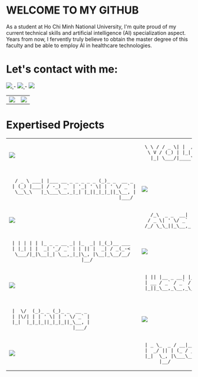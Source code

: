 # WELCOME TO MY GITHUB
As a student at Ho Chi Minh National University, I'm quite proud of my current technical skills and artificial intelligence (AI) specialization aspect. Years from now, I fervently truly believe to obtain the master degree of this faculty and be able to employ AI in healthcare technologies.<br>

# Let's contact with me:

<a href="https://www.facebook.com/profile.php?id=100091778170480">
   <img src="https://img.shields.io/badge/Facebook-6499E9?logo=facebook&logoColor=white">
</a>
<span> - </span>
<a href="https://www.linkedin.com/in/duy-thinh-nguyen-a30145266/">
   <img src="https://img.shields.io/badge/Linkedin-12486B?logo=linkedin&logoColor=white">
</a>
<span> - </span>
<a href="https://famous-antique-470.notion.site/Computer-Science-9352447c180e4afcbcb487332ee59a1d">
   <img src="https://img.shields.io/badge/Notion-191717?logo=notion&logoColor=white">
</a>




<table width="100%", style="border: none;">
 <tr>
   <td width="50%">
     <img src="https://github-readme-stats-git-masterrstaa-rickstaa.vercel.app/api?username=thinhsuy&show_icons=true&theme=dracula&rank_icon=github"/>
   </td>
   
   <td width="50%">
    
   <img src="https://github-readme-stats.vercel.app/api/top-langs/?username=thinhsuy&langs_count=2"/>
    
   </td>
 </tr>
</table>


# Expertised Projects


<table width="100%">
 <tr>
   <td width="50%">

<a href="https://github.com/thinhsuy/Human-Gesture-Detection/">
  <!-- Change the `github-readme-stats.anuraghazra1.vercel.app` to `github-readme-stats.vercel.app`  -->
  <img align="center" src="https://github-readme-stats.anuraghazra1.vercel.app/api/pin/?username=thinhsuy&repo=Human-Gesture-Detection&theme=radical" />
</a>

   </td>
   
   <td width="50%">

<pre>
 \ \ / / _ \| |  / _ \__ _| __|
  \ V / (_) | |_| (_) \ V /__ \
   |_| \___/|____\___/ \_/|___/
                               
</pre>

   </td>
 </tr>
 


  <tr>
   <td width="50%">
<pre>
  / _ \ ___| |___ __ _ _ _ _ _ (_)_ _  __ _ 
 | (_) |___| / -_) _` | '_| ' \| | ' \/ _` |
  \__\_\   |_\___\__,_|_| |_||_|_|_||_\__, |
                                      |___/ 
</pre>
   </td>

   <td width="50%">

<a href="https://github.com/thinhsuy/Spaceship_AutoLander">
  <!-- Change the `github-readme-stats.anuraghazra1.vercel.app` to `github-readme-stats.vercel.app`  -->
  <img align="center" src="https://github-readme-stats.anuraghazra1.vercel.app/api/pin/?username=thinhsuy&repo=Spaceship_AutoLander&theme=merko" />
</a>

   </td>
 </tr>



 <tr>
   <td width="50%">

<a href="https://github.com/thinhsuy/ProManager">
  <!-- Change the `github-readme-stats.anuraghazra1.vercel.app` to `github-readme-stats.vercel.app`  -->
  <img align="center" src="https://github-readme-stats.anuraghazra1.vercel.app/api/pin/?username=thinhsuy&repo=ProManager&theme=merko" />
</a>

   </td>
   
   <td width="50%">

<pre>
   /_\  _ _  __| |_ _ ___(_)__| |
  / _ \| ' \/ _` | '_/ _ \ / _` |
 /_/ \_\_||_\__,_|_| \___/_\__,_|                                               
</pre>

   </td>
 </tr>
 

 <tr>
   <td width="50%">

<pre>
 | | | | | |_ _ _ __ _| |_  _| |_(_)__ ___
 | |_| | |  _| '_/ _` | | || |  _| / _(_-<
  \___/|_|\__|_| \__,_|_|\_, |\__|_\__/__/
                         |__/             
</pre>

   </td>
   
   <td width="50%">

<a href="https://github.com/thinhsuy/Intrusion_Warning_HC">
  <!-- Change the `github-readme-stats.anuraghazra1.vercel.app` to `github-readme-stats.vercel.app`  -->
  <img align="center" src="https://github-readme-stats.anuraghazra1.vercel.app/api/pin/?username=thinhsuy&repo=Intrusion_Warning_HC&theme=dracula" />
</a>

   </td>
 </tr>



  <tr>
   <td width="50%">

<a href="https://github.com/thinhsuy/MapReduce_Mining/">
  <!-- Change the `github-readme-stats.anuraghazra1.vercel.app` to `github-readme-stats.vercel.app`  -->
  <img align="center" src="https://github-readme-stats.anuraghazra1.vercel.app/api/pin/?username=thinhsuy&repo=MapReduce_Mining&theme=gruvbox" />
</a>

   </td>
   
   <td width="50%">

<pre>
 | || |__ _ __| |___  ___ _ __ 
 | __ / _` / _` / _ \/ _ \ '_ \
 |_||_\__,_\__,_\___/\___/ .__/
                         |_|                  
</pre>

   </td>
 </tr>



  <tr>
   <td width="50%">

<pre>
 |  \/  (_)_ _ (_)_ _  __ _ 
 | |\/| | | ' \| | ' \/ _` |
 |_|  |_|_|_||_|_|_||_\__, |
                      |___/ 
</pre>

   </td>
   
   <td width="50%">

<a href="https://github.com/thinhsuy/SoundCloud_Exploration/">
  <!-- Change the `github-readme-stats.anuraghazra1.vercel.app` to `github-readme-stats.vercel.app`  -->
  <img align="center" src="https://github-readme-stats.anuraghazra1.vercel.app/api/pin/?username=thinhsuy&repo=SoundCloud_Exploration&theme=dark" />
</a>

   </td>
 </tr>



  <tr>
   <td width="50%">

<a href="https://github.com/thinhsuy/MortalKumbat2D">
  <!-- Change the `github-readme-stats.anuraghazra1.vercel.app` to `github-readme-stats.vercel.app`  -->
  <img align="center" src="https://github-readme-stats.anuraghazra1.vercel.app/api/pin/?username=thinhsuy&repo=MortalKumbat2D&theme=dracula" />
</a>

   </td>
   
   <td width="50%">

<pre>
 | _ \_  _ / __|__ _ _ __  ___ 
 |  _/ || | (_ / _` | '  \/ -_)
 |_|  \_, |\___\__,_|_|_|_\___|
      |__/                     
</pre>

   </td>
 </tr>
 
</table>
























